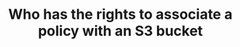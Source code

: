 ---
layout: all-exams
title: "Who has the rights to associate a policy with an S3 bucket"
blurb: "Only the bucket owner can associate a policy with a bucket. You can read more in the bucket policy FAQ."
quid: 157
---